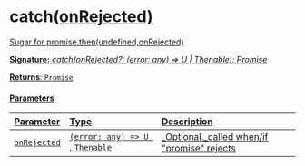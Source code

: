 # catch<U>(onRejected)

Sugar for promise.then(undefined,onRejected) 


**Signature:** _catch<U>(onRejected?: (error: any) => U | [Thenable](../es6-promise/thenable.md)<U>): [Promise](../es6-promise/promise.md)<U>_

**Returns**: [`Promise`](../es6-promise/promise.md)<U>



#### Parameters


| Parameter	   | Type    | Description |
|:-------------|:---------------|:------------|
| `onRejected`    | `(error: any) => U `, [`Thenable`](../es6-promise/thenable.md)<U> | _Optional._called when/if "promise" rejects |

